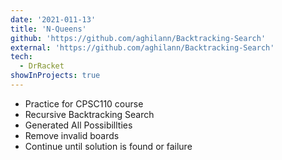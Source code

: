 ```yaml
---
date: '2021-011-13'
title: 'N-Queens'
github: 'https://github.com/aghilann/Backtracking-Search'
external: 'https://github.com/aghilann/Backtracking-Search'
tech:
  - DrRacket
showInProjects: true
---
```


- Practice for CPSC110 course
- Recursive Backtracking Search
- Generated All Possibillties
- Remove invalid boards
- Continue until solution is found or failure
